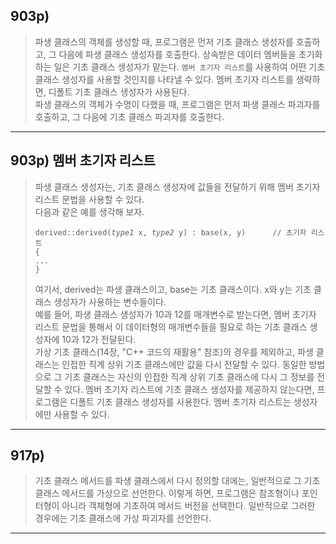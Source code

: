 ## 903p) 
> 파생 클래스의 객체를 생성할 때, 프로그램은 먼저 기초 클래스 생성자를 호출하고, 그 다음에 파생 클래스 생성자를 호출한다. 상속받은 데이터 멤버들을 초기화하는 일은 기초 클래스 생성자가 맡는다. ```멤버 초기자 리스트```를 사용하여 어떤 기초 클래스 생성자를 사용할 것인지를 나타낼 수 있다. 멤버 초기자 리스트를 생략하면, 디폴트 기초 클래스 생성자가 사용된다.  
>파생 클래스의 객체가 수명이 다했을 때, 프로그램은 먼저 파생 클래스 파괴자를 호출하고, 그 다음에 기초 클래스 파괴자를 호출한다.
___
## 903p) 멤버 초기자 리스트
> 파생 클래스 생성자는, 기초 클래스 생성자에 값들을 전달하기 위해 멤버 초기자 리스트 문법을 사용할 수 있다.  
> 다음과 같은 예를 생각해 보자.
> <pre><code>derived::derived(<i>type1</i> x, <i>type2</i> y) : base(x, y)      // 초기자 리스트
> {
> ...
> }</code></pre>
> 여기서, derived는 파생 클래스이고, base는 기초 클래스이다. x와 y는 기초 클래스 생성자가 사용하는 변수들이다.  
> 예를 들어, 파생 클래스 생성자가 10과 12를 매개변수로 받는다면, 멤버 초기자 리스트 문법을 통해서 이 데이터형의 매개변수들을 필요로 하는 기초 클래스 생성자에 10과 12가 전달된다.  
> 가상 기초 클래스(14장, "C++ 코드의 재활용" 참조)의 경우를 제외하고, 파생 클래스는 인접한 직계 상위 기초 클래스에만 값을 다시 전달할 수 있다. 동일한 방법으로 그 기초 클래스는 자신의 인접한 직계 상위 기초 클래스에 다시 그 정보를 전달할 수 있다. 멤버 초기자 리스트에 기초 클래스 생성자를 제공하지 않는다면, 프로그램은 디폴트 기초 클래스 생성자를 사용한다. 멤버 초기자 리스트는 생성자에만 사용할 수 있다.
___
## 917p)
> 기초 클래스 메서드를 파생 클래스에서 다시 정의할 대에는, 일반적으로 그 기초 클래스 메서드를 가상으로 선언한다. 이렇게 하면, 프로그램은 참조형이나 포인터형이 아니라 객체형에 기초하여 메서드 버전을 선택한다. 일반적으로 그러한 경우에는 기초 클래스에 가상 파괴자를 선언한다.
___